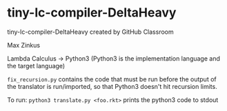 # tiny-lc-compiler-DeltaHeavy
tiny-lc-compiler-DeltaHeavy created by GitHub Classroom

Max Zinkus

Lambda Calculus -> Python3 (Python3 is the implementation language and the target language)

`fix_recursion.py` contains the code that must be run before the output of the
translator is run/imported, so that Python3 doesn't hit recursion limits.

To run: `python3 translate.py <foo.rkt>` prints the python3 code to stdout
